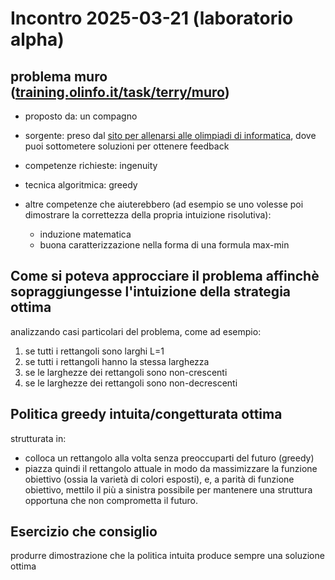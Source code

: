 # Incontro 2025-03-21 (laboratorio alpha)

## problema muro ([training.olinfo.it/task/terry/muro](training.olinfo.it/task/terry/muro))

* proposto da: un compagno

* sorgente: preso dal [sito per allenarsi alle olimpiadi di informatica](training.olinfo.it), dove puoi sottometere soluzioni per ottenere feedback

* competenze richieste: ingenuity

* tecnica algoritmica: greedy

* altre competenze che aiuterebbero (ad esempio se uno volesse poi dimostrare la correttezza della propria intuizione risolutiva):
    - induzione matematica
    - buona caratterizzazione nella forma di una formula max-min

## Come si poteva approcciare il problema affinchè sopraggiungesse l'intuizione della strategia ottima
  analizzando casi particolari del problema, come ad esempio:
  1. se tutti i rettangoli sono larghi L=1
  2. se tutti i rettangoli hanno la stessa larghezza
  3. se le larghezze dei rettangoli sono non-crescenti
  4. se le larghezze dei rettangoli sono non-decrescenti
    
## Politica greedy intuita/congetturata ottima
  strutturata in:
  - colloca un rettangolo alla volta senza preoccuparti del futuro (greedy)
  - piazza quindi il rettangolo attuale in modo da massimizzare la funzione obiettivo (ossia la varietà di colori esposti), e, a parità di funzione obiettivo, mettilo il più a sinistra possibile per mantenere una struttura opportuna che non comprometta il futuro.

## Esercizio che consiglio
  produrre dimostrazione che la politica intuita produce sempre una soluzione ottima
  